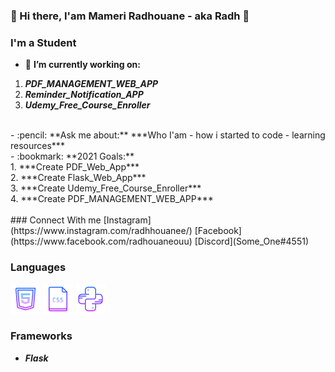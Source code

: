<!--
**someone20dz/someone20dz** is a ✨ _special_ ✨ repository because its `README.md` (this file) appears on your GitHub profile.
-->
### 👋 Hi there, I'am Mameri Radhouane - aka Radh 👋

### I'm a Student
- :hammer: **I’m currently working on:**</br>
1. ***PDF_MANAGEMENT_WEB_APP***</br>
2. ***Reminder_Notification_APP***</br>
3. ***Udemy_Free_Course_Enroller***
</br>
- :pencil: **Ask me about:**
***Who I'am - how i started to code - learning resources***
</br>
- :bookmark: **2021 Goals:**</br>
1. ***Create PDF_Web_App***</br>
2. ***Create Flask_Web_App***</br>
3. ***Create Udemy_Free_Course_Enroller***</br>
4. ***Create PDF_MANAGEMENT_WEB_APP***
</br>
</br>
### Connect With me
[Instagram](https://www.instagram.com/radhhouanee/)
[Facebook](https://www.facebook.com/radhouaneouu)
[Discord](Some_One#4551)

### Languages
![HTML](Icons/HTML.png) ![CSS](Icons/CSS.png) ![Python](Icons/Python.png)


### Frameworks

- ***Flask***
